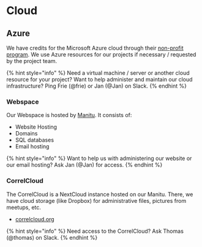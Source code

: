 # Cloud

## Azure

We have credits for the Microsoft Azure cloud through their [non-profit program](https://nonprofit.microsoft.com/register). We use Azure resources for our projects if necessary / requested by the project team.

{% hint style="info" %}
Need a virtual machine / server or another cloud resource for your project? Want to help administer and maintain our cloud infrastructure? Ping Frie \(@frie\) or Jan \(@Jan\) on Slack.
{% endhint %}

### Webspace

Our Webspace is hosted by [Manitu](https://www.manitu.de/). It consists of:

* Website Hosting
* Domains
* SQL databases
* Email hosting

{% hint style="info" %}
Want to help us with administering our website or our email hosting? Ask Jan \(@Jan\) for access.
{% endhint %}

### CorrelCloud

The CorrelCloud is a NextCloud instance hosted on our Manitu. There, we have cloud storage \(like Dropbox\) for administrative files, pictures from meetups, etc. 

* [correlcloud.org](https://correlcloud.org)

{% hint style="info" %}
Need access to the CorrelCloud? Ask Thomas \(@thomas\) on Slack.
{% endhint %}






